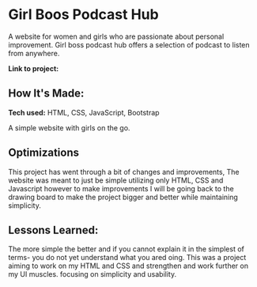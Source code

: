 # Girl Boos Podcast Hub
A website for women and girls who are passionate about personal improvement. Girl boss podcast hub offers a selection of podcast to listen from anywhere. 

**Link to project:** 


## How It's Made:

**Tech used:** HTML, CSS, JavaScript, Bootstrap

A simple website with girls on the go. 
## Optimizations
This project has went through a bit of changes and improvements, The website was meant to just be simple utilizing only HTML, CSS and Javascript however to make improvements I will be going back to the drawing board to make the project bigger and better while maintaining simplicity.

## Lessons Learned:

The more simple the better and if you cannot explain it in the simplest of terms- you do not yet understand what you ared oing. This was a project aiming to work on my HTML and CSS and strengthen and work further on  my UI muscles. focusing on simplicity and usability.


